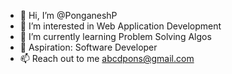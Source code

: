- 👋 Hi, I’m @PonganeshP
- 👀 I’m interested in Web Application Development
- 🌱 I’m currently learning Problem Solving Algos
- 💞️ Aspiration: Software Developer
- 📫 Reach out to me abcdpons@gmail.com

<!---
PonganeshP/PonganeshP is a ✨ special ✨ repository because its `README.md` (this file) appears on your GitHub profile.
You can click the Preview link to take a look at your changes.
--->
